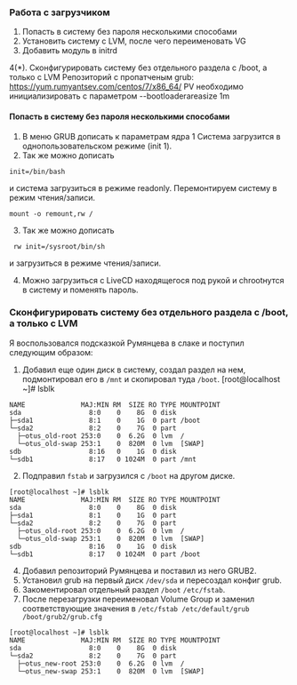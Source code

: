 ### Работа с загрузчиком
1. Попасть в систему без пароля несколькими способами
2. Установить систему с LVM, после чего переименовать VG
3. Добавить модуль в initrd

4(*). Сконфигурировать систему без отдельного раздела с /boot, а только с LVM
Репозиторий с пропатченым grub: https://yum.rumyantsev.com/centos/7/x86_64/
PV необходимо инициализировать с параметром --bootloaderareasize 1m

#### Попасть в систему без пароля несколькими способами

1. В меню GRUB дописать к параметрам ядра 1 Система загрузится в однопользовательском режиме (init 1).
2. Так же можно дописать 
```
init=/bin/bash 

```
и система загрузиться в режиме readonly. Перемонтируем систему в режим чтения/записи. 

```
mount -o remount,rw /

```
3. Так же можно дописать 
```
 rw init=/sysroot/bin/sh
```
и загрузиться в режиме чтения/записи.

4. Можно загрузиться с LiveCD находящегося под рукой и chrootнутся в систему и поменять пароль. 

### Сконфигурировать систему без отдельного раздела с /boot, а только с LVM

Я воспользовался подсказкой Румянцева в слаке и поступил следующим образом:

1. Добавил еще один диск в систему, создал раздел на нем, подмонтировал его в ```/mnt``` и скопировал туда ```/boot```.
[root@localhost ~]# lsblk 
```
NAME              MAJ:MIN RM  SIZE RO TYPE MOUNTPOINT
sda                 8:0    0    8G  0 disk 
├─sda1              8:1    0    1G  0 part /boot
└─sda2              8:2    0    7G  0 part 
  ├─otus_old-root 253:0    0  6.2G  0 lvm  /
  └─otus_old-swap 253:1    0  820M  0 lvm  [SWAP]
sdb                 8:16   0    1G  0 disk 
└─sdb1              8:17   0 1024M  0 part /mnt

```

2. Подправил ```fstab``` и загрузился с ```/boot``` на другом диске.
```
[root@localhost ~]# lsblk 
NAME              MAJ:MIN RM  SIZE RO TYPE MOUNTPOINT
sda                 8:0    0    8G  0 disk 
├─sda1              8:1    0    1G  0 part 
└─sda2              8:2    0    7G  0 part 
  ├─otus_old-root 253:0    0  6.2G  0 lvm  /
  └─otus_old-swap 253:1    0  820M  0 lvm  [SWAP]
sdb                 8:16   0    1G  0 disk 
└─sdb1              8:17   0 1024M  0 part /boot

``` 
4. Добавил репозиторий Румянцева и поставил из него GRUB2. 
5. Установил grub на первый диск ```/dev/sda``` и пересоздал конфиг grub.
6. Закоментировал отдельный раздел ```/boot```  ```/etc/fstab```.
7. После перезагрузки переименовал Volume Group и заменил соответствующие значения в  ```/etc/fstab /etc/default/grub /boot/grub2/grub.cfg```
```
[root@localhost ~]# lsblk 
NAME              MAJ:MIN RM  SIZE RO TYPE MOUNTPOINT
sda                 8:0    0    8G  0 disk 
└─sda2              8:2    0    7G  0 part 
  ├─otus_new-root 253:0    0  6.2G  0 lvm  /
  └─otus_new-swap 253:1    0  820M  0 lvm  [SWAP]

```